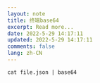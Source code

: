 ```yaml
---
layout: note
title: 终端base64
excerpt: Read more...
date: 2022-5-29 14:17:11
updated: 2022-5-29 14:17:11
comments: false
lang: zh-CN
---
```


`cat file.json | base64`
  